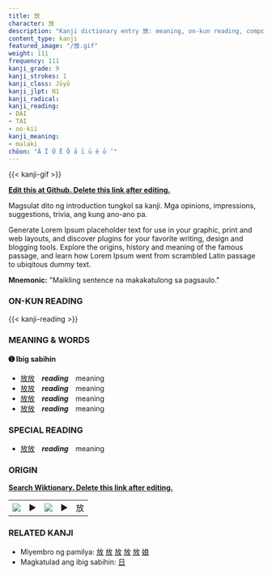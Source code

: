 ```yaml
---
title: 放
character: 放
description: "Kanji dictionary entry 放: meaning, on-kun reading, compounds, origin, related kanji"
content_type: kanji
featured_image: "/放.gif"
weight: 111
frequency: 111
kanji_grade: 9
kanji_strokes: 1
kanji_class: Jōyō
kanji_jlpt: N1
kanji_radical: 
kanji_reading: 
- DAI
- TAI
- oo-kii
kanji_meaning:
- malaki
chōon: "Ā Ī Ū Ē Ō ā ī ū ē ō ’"
---
```

[//]: # (Don't edit the line below. Kanji animated GIF code is automatically generated.)
{{< kanji-gif >}}

[//]: # (Edit below this line.)

**[Edit this at Github. Delete this link after editing.](https://github.com/tim0g/tim/tree/main/content/kanji/放/index.md)**

Magsulat dito ng introduction tungkol sa kanji. Mga opinions, impressions, suggestions, trivia, ang kung ano-ano pa.

Generate Lorem Ipsum placeholder text for use in your graphic, print and web layouts, and discover plugins for your favorite writing, design and blogging tools. Explore the origins, history and meaning of the famous passage, and learn how Lorem Ipsum went from scrambled Latin passage to ubiqitous dummy text.
 
**Mnemonic:** "Maikling sentence na makakatulong sa pagsaulo."

### ON-KUN READING

[//]: # (Don't edit the line below. ON-KUN READING code is automatically generated.)
{{< kanji-reading >}}

### MEANING & WORDS

#### ➊ **Ibig sabihin**
  - [放](../放)[放](../放)　***reading***　meaning
  - [放](../放)[放](../放)　***reading***　meaning
  - [放](../放)[放](../放)　***reading***　meaning
  - [放](../放)[放](../放)　***reading***　meaning

### SPECIAL READING
  - [放](../放)[放](../放)　***reading***　meaning

### ORIGIN

**[Search Wiktionary. Delete this link after editing.](https://wiktionary.org/wiki/放)**
<table class="kanji-table"><tr><td>
<img src="60px-放-bronze.svg.png">
</td><td>▶</td><td>
<img src="60px-放-oracle.svg.png">
</td><td>▶</td>
<td class="kanji-origin">放</td>
</tr></table>

### RELATED KANJI
- Miyembro ng pamilya: [放](../放) [放](../放) [放](../放) [放](../放) [放](../放) [娘](../娘)
- Magkatulad ang ibig sabihin: [日](../日)
